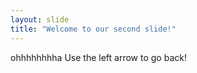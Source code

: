 ```yaml
---
layout: slide
title: "Welcome to our second slide!"
---
```

ohhhhhhhha
Use the left arrow to go back!
